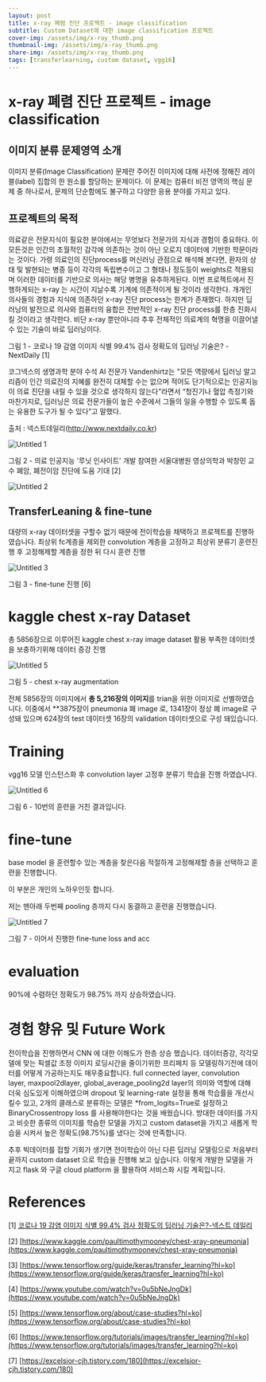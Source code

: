 ```yaml
---
layout: post
title: x-ray 폐렴 진단 프로젝트 - image classification
subtitle: Custom Dataset에 대한 image classification 프로젝트
cover-img: /assets/img/x-ray_thumb.png
thumbnail-img: /assets/img/x-ray_thumb.png
share-img: /assets/img/x-ray_thumb.png
tags: [transferlearning, custom dataset, vgg16]
---
```


# x-ray 폐렴 진단 프로젝트 - image classification

## 이미지 분류 문제영역 소개

이미지 분류(Image Classification) 문제란 주어진 이미지에 대해 사전에 정해진 레이블(label) 집합의 한 원소를 할당하는 문제이다. 
이 문제는 컴퓨터 비전 영역의 핵심 문제 중 하나로서, 문제의 단순함에도 불구하고 다양한 응용 분야를 가지고 있다.


## 프로젝트의 목적
의료같은 전문지식이 필요한 분야에서는 무엇보다 전문가의 지식과 경험이 중요하다. 이 모든것은 인간의 초월적인 감각에 의존하는 것이 아닌 오로지 데이터에 기반한 학문이라는 것이다.
가령 의료인의 진단process를 머신러닝 관점으로 해석해 본다면, 환자의 상태 및 발현되는 병증 등이 각각의 독립변수이고 그 형태나 정도등이 weights르 적용되며 이러한 데이터를 기반으로 의사는 해당 병명을 유추하게된다.
이번 프로젝트에서 진행하게되는 x-ray 는 시간이 지날수록 기계에 의존적이게 될 것이라 생각한다. 개개인 의사들의 경험과 지식에 의존하던 x-ray 진단 process는 한계가 존재했다.
하지만 딥러닝의 발전으로 의사와 컴퓨터의 융합은 전반적인 x-ray 진단 process를 한층 진화시킬 것이라고 생각한다.
비단 x-ray 뿐만아니라 추후 전체적인 의료계의 혁명을 이끌어낼수 있는 기술이 바로 딥러닝이다.

그림 1 - 코로나 19 감염 이미지 식별 99.4% 검사 정확도의 딥러닝 기술은? - NextDaily [1]

코그넥스의 생명과학 분야 수석 AI 전문가 Vandenhirtz는 "모든 역량에서 딥러닝 알고리즘이 인간 의료진의 지혜를 완전히 대체할 수는 없으며 적어도 단기적으로는 인공지능이 의료 진단을 내릴 수 있을 것으로 생각하지 않는다”라면서 “청진기나 혈압 측정기와 마찬가지로, 딥러닝은 의료 전문가들이 높은 수준에서 그들의 일을 수행할 수 있도록 돕는 유용한 도구가 될 수 있다”고 말했다.

출처 : 넥스트데일리(http://www.nextdaily.co.kr)

![Untitled 1](../assets/img/x-ray_deeplearning.png)

그림 2 - 의료 인공지능 '루닛 인사이트' 개발 참여한 서울대병원 영상의학과 박창민 교수
폐암, 폐전이암 진단에 도움 기대 [2]

![Untitled 2](../assets/img/doctor.png)


## TransferLeaning & fine-tune
대량의 x-ray 데이터셋을 구할수 없기 때문에 전이학습을 채택하고 프로젝트를 진행하였습니다.
최상위 fc계층을 제외한 convolution 계층을 고정하고 최상위 분류기 훈련진행 후 고정해제할 계층을 정한 뒤 다시 훈련 진행



![Untitled 3](../assets/img/fine-tune.png)

그림 3 - fine-tune 진행 [6]


# kaggle chest x-ray Dataset

총 5856장으로 이루어진 kaggle chest x-ray image dataset 활용
부족한 데이터셋을 보충하기위해 데이터 증강 진행

![Untitled 5](../assets/img/augmentation.png)

그림 5 - chest x-ray augmentation





전체 5856장의 이미지에서 **총 5,216장의 이미지**를 trian을 위한 이미지로 선별하였습니다. 이중에서 **3875장이 pneumonia 폐 image 로, 1341장이 정상 폐 image로 구성돼 있으며 624장의 test 데이터셋 16장의 validation 데이터셋으로 구성 돼있습니다. 

# Training

vgg16 모델 인스턴스화 후 convolution layer 고정후 분류기 학습을 진행 하였습니다. 

![Untitled 6](../assets/img/transfer_init.png)

그림 6 - 10번의 훈련을 거친 결과입니다.


# fine-tune
base model 을 훈련할수 있는 계층을 찾은다음 적절하게 고정해제할 층을 선택하고 훈련을 진행합니다.

이 부분은 개인의 노하우인듯 합니다.

저는 맨아래 두번째 pooling 층까지 다시 동결하고 훈련을 진행했습니다.


![Untitled 7](../assets/img/fine-tune.png)

그림 7 - 이어서 진행한 fine-tune loss and acc

# evaluation
90%에 수렴하던 정확도가 98.75% 까지 상승하였습니다.

# 경험 향유 및 Future Work

전이학습을 진행하면서 CNN 에 대한 이해도가 한층 상승 했습니다.
데이터증강, 각각모델에 맞는 픽셀값 조정 이미지 로딩시간을 줄이기위한 프리페치 등 모델링하기전에 데이터를 어떻게 가공하는지도 매우중요합니다.
full connected layer, convolution layer, maxpool2dlayer, global_average_pooling2d layer의 의미와 역할에 대해 더욱 심도있게 이해하였으며
dropout 및 learning-rate 설정을 통해 학습률을 개선시킬수 있고, 2개의 클래스로 분류하는 모델은 *from_logits=True로 설정하고 BinaryCrossentropy loss 를 사용해야한다는 것을 배웠습니다.
방대한 데이터를 가지고 비슷한 종류의 이미지를 학슴한 모델을 가지고 custom dataset을 가지고 새롭게 학습을 시켜서 높은 정확도(98.75%)를 냈다는 것에 만족합니다.

추후 빅데이터를 접할 기회가 생기면 전이학습이 아닌 다른 딥러닝 모델링으로 처음부터 끝까지 custom dataset 으로 학습을 진행해 보고 싶습니다.
이렇게 개발한 모델을 가지고 flask 와 구글 cloud platform 을 활용하여 서비스화 시킬 계획입니다.
# References

[1] [코로나 19 감염 이미지 식별 99.4% 검사 정확도의 딥러닝 기술은?-넥스트 데일리](http://www.nextdaily.co.kr/news/articleView.html?idxno=97076)

[2] [https://www.kaggle.com/paultimothymooney/chest-xray-pneumonia](https://www.kaggle.com/paultimothymooney/chest-xray-pneumonia)

[3] [https://www.tensorflow.org/guide/keras/transfer_learning?hl=ko](https://www.tensorflow.org/guide/keras/transfer_learning?hl=ko)

[4] [https://www.youtube.com/watch?v=0u5bNeJngDk](https://www.youtube.com/watch?v=0u5bNeJngDk)

[5] [https://www.tensorflow.org/about/case-studies?hl=ko](https://www.tensorflow.org/about/case-studies?hl=ko)

[6] [https://www.tensorflow.org/tutorials/images/transfer_learning?hl=ko](https://www.tensorflow.org/tutorials/images/transfer_learning?hl=ko)

[7] [https://excelsior-cjh.tistory.com/180](https://excelsior-cjh.tistory.com/180)
